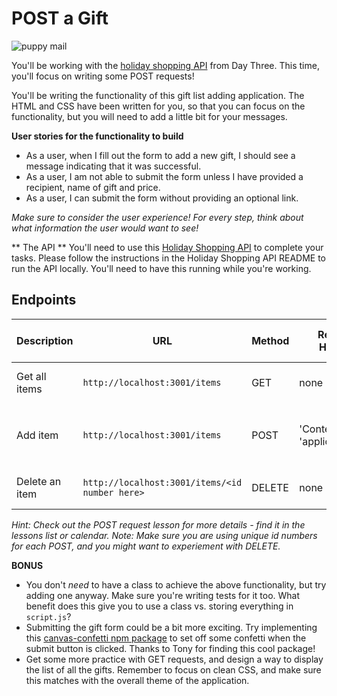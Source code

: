 # POST a Gift

![puppy mail](https://media.giphy.com/media/hTsAAaYV5nRjq/giphy.gif)


You'll be working with the [holiday shopping API](http://localhost:3001/items) from Day Three. This time, you'll focus on writing some POST requests!

You'll be writing the functionality of this gift list adding application. The HTML and CSS have been written for you, so that you can focus on the functionality, but you will need to add a little bit for your messages. 

**User stories for the functionality to build**
* As a user, when I fill out the form to add a new gift, I should see a message indicating that it was successful. 
* As a user, I am not able to submit the form unless I have provided a recipient, name of gift and price. 
* As a user, I can submit the form without providing an optional link. 

_Make sure to consider the user experience! For every step, think about what information the user would want to see!_

** The API **
You'll need to use this [Holiday Shopping API](https://github.com/turingschool-examples/holiday-shopping-api) to complete your tasks. Please follow the instructions in the Holiday Shopping API README to run the API locally. You'll need to have this running while you're working. 

## Endpoints

| Description | URL | Method | Required Headers | Required Properties for Request | Sample Successful Response |
|----------|-----|--------|-----------------|---------------------|-----------------|
| Get all items |`http://localhost:3001/items`| GET  | none | none | An array containing all items |
| Add item |`http://localhost:3001/items` | POST  |  'Content-Type': 'application/json' | `{ id: <number>, recipient: <string>, name: <string>, priceInDollars: <number> }` | "Item #<id number here> has been added!" 
| Delete an item | `http://localhost:3001/items/<id number here>` | DELETE | none | none | "Item #<id number here> has been deleted" 
  
_Hint: Check out the POST request lesson for more details - find it in the lessons list or calendar._
_Note:  Make sure you are using unique id numbers for each POST, and you might want to experiement with DELETE._

**BONUS**
* You don't _need_ to have a class to achieve the above functionality, but try adding one anyway. Make sure you're writing tests for it too. What benefit does this give you to use a class vs. storing everything in `script.js`?
* Submitting the gift form could be a bit more exciting. Try implementing this [canvas-confetti npm package](https://www.npmjs.com/package/canvas-confetti) to set off some confetti when the submit button is clicked. Thanks to Tony for finding this cool package!
* Get some more practice with GET requests, and design a way to display the list of all the gifts. Remember to focus on clean CSS, and make sure this matches with the overall theme of the application. 
